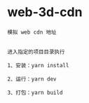 # web-3d-cdn

```
模拟 web cdn 地址
```

```

进入指定的项目目录执行

1、安装：yarn install

2、运行：yarn dev

3、打包：yarn build

```
